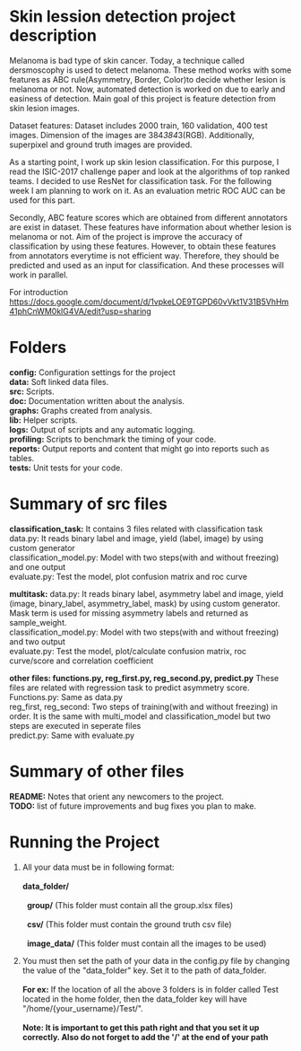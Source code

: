 # Skin lession detection project description

Melanoma is bad type of skin cancer. Today, a technique called dersmoscophy is used to detect melanoma. These method works with some features as ABC rule(Asymmetry, Border, Color)to decide whether lesion is melanoma or not. Now, automated detection is worked on due to early and easiness of detection. Main goal of this project is feature detection from skin lesion images.

Dataset features:
Dataset includes 2000 train, 160 validation, 400 test images. Dimension of the images are 384*384*3(RGB). Additionally, superpixel and ground truth images are provided.

As a starting point, I work up skin lesion classification. For this purpose, I read the ISIC-2017 challenge paper and look at the algorithms of top ranked teams. I decided to use ResNet for classification task. For the following week I am planning to work on it.
As  an evaluation metric ROC AUC can be used for this part.

Secondly, ABC feature scores which are obtained from different annotators are exist in dataset. These features have information about whether lesion is melanoma or not. Aim of the project is improve the accuracy of classification by using these features. However, to obtain these features from annotators everytime is not efficient way. Therefore, they should be predicted and used as an input for classification. And these processes will work in parallel.

For introduction
https://docs.google.com/document/d/1vpkeLOE9TGPD60vVkt1V31B5VhHm41phCnWM0klG4VA/edit?usp=sharing


# Folders
**config:** Configuration settings for the project<br/>
**data:** Soft linked data files.<br/>
**src:** Scripts.<br/>
**doc:** Documentation written about the analysis.<br/>
**graphs:** Graphs created from analysis.<br/>
**lib:** Helper scripts.<br/>
**logs:** Output of scripts and any automatic logging.<br/>
**profiling:** Scripts to benchmark the timing of your code.<br/>
**reports:** Output reports and content that might go into reports such as tables.<br/>
**tests:** Unit tests for your code.<br/>

# Summary of src files
**classification_task:**
It contains 3 files related with classification task<br/>
data.py: It reads binary label and image, yield (label, image) by  using custom generator<br/>
classification_model.py: Model with two steps(with and without freezing) and one output<br/>
evaluate.py: Test the model, plot confusion matrix and roc curve<br/>

**multitask:**
data.py: It reads binary label, asymmetry label and image, yield (image, binary_label, asymmetry_label, mask) by  using custom generator. Mask term is used for missing asymmetry labels and returned as sample_weight.<br/>
classification_model.py: Model with two steps(with and without freezing) and two output<br/>
evaluate.py: Test the model, plot/calculate confusion matrix, roc curve/score and correlation coefficient<br/>

**other files: functions.py, reg_first.py, reg_second.py, predict.py**
These files are related with regression task to predict asymmetry score.<br/>
Functions.py: Same as data.py<br/>
reg_first, reg_second: Two steps of training(with and without freezing) in order. It is the same with multi_model and classification_model but two steps are executed in seperate files<br/>
predict.py: Same with evaluate.py

# Summary of other files
**README:** Notes that orient any newcomers to the project.<br/>
**TODO:** list of future improvements and bug fixes you plan to make.<br/>


# Running the Project


1) All your data must be in following format: </br>  
    **data_folder/**</br>    
     &nbsp;   **group/** (This folder must contain all the group.xlsx files) </br>  
     &nbsp;   **csv/** (This folder must contain the ground truth csv file) </br>  
     &nbsp;   **image_data/** (This folder must contain all the images to be used) </br>  
     
     
        


2) You must then set the path of your data in the config.py file by changing the value of the "data_folder" key. Set it to the path of data_folder. </br>  
**For ex:** If the location of all the above 3 folders is in folder called Test located in the home folder, then the data_folder key will have "/home/{your_username}/Test/". </br>  
**Note: It is important to get this path right and that you set it up correctly. Also do not forget to add the '/' at the end of your path**
